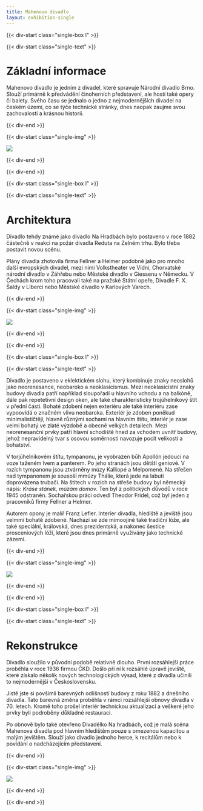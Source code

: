 ```yaml
---
title: Mahenovo divadlo
layout: exhibition-single
---
```


{{< div-start class="single-box l" >}}

{{< div-start class="single-text" >}}

# Základní informace

Mahenovo divadlo je jedním z divadel, které spravuje Národní divadlo Brno. Slouží primárně k předvádění činoherních představení, ale hostí také opery či balety. Svého času se jednalo o jedno z nejmodernějších divadel na českém území, co se týče technické stránky, dnes naopak zaujme svou zachovalostí a krásnou historií.

{{< div-end >}}

{{< div-start class="single-img" >}}

[![](/imgs/exhibition/mahen.jpg)](/imgs/exhibition/mahen.jpg)

{{< div-end >}}

{{< div-end >}}

{{< div-start class="single-box l" >}}

{{< div-start class="single-text" >}}

# Architektura

Divadlo tehdy známé jako divadlo Na Hradbách bylo postaveno v roce 1882 částečně v reakci na požár divadla Reduta na Zelném trhu. Bylo třeba postavit novou scénu.

Plány divadla zhotovila firma Fellner a Helmer podobně jako pro mnoho další evropských divadel, mezi nimi Volkstheater ve Vídni, Chorvatské národní divadlo v Záhřebu nebo Městské divadlo v Giessenu v Německu. V Čechách krom toho pracovali také na pražské Státní opeře, Divadle F. X. Šaldy v LIberci nebo Městské divadlo v Karlových Varech.

{{< div-end >}}

{{< div-start class="single-img" >}}

[![](/imgs/exhibition/mahen-old1.jpg)](/imgs/exhibition/mahen-old1.jpg)

{{< div-end >}}

{{< div-end >}}

{{< div-start class="single-box l" >}}

{{< div-start class="single-text" >}}

Divadlo je postaveno v eklektickém slohu, který kombinuje znaky neoslohů jako neorenesance, neobaroko a neoklasicismus. Mezi neoklasicistní znaky budovy divadla patří například sloupořadí u hlavního vchodu a na balkóně, dále pak repetetivní design oken, ale také charakteristický trojúhelníkový štít v přední části. Bohaté zdobení nejen exteriéru ale také interiéru zase vypoovídá o značném vlivu neobaroka. Exteriér je zdoben poněkud minimalističtěji, hlavně různými sochami na hlavním štítu, interiér je zase velmi bohatý ve zlaté výzdobě a obecně velkých detailech. Mezi neorenesanční prvky patří hlavní schodiště hned za vchodem uvnitř budovy, jehož nepravidelný tvar s osovou soměrností navozuje pocit velikosti a bohatství.

V torjúhelníkovém štítu, tympanonu, je vyobrazen bůh Apollón jedoucí na voze taženém lvem a panterem. Po jeho stranách jsou dětští geniové. V rozích tympanonu jsou ztvárněny múzy Kalliopé a Melpomené. Na střešen nad tympanonem je sousoší mmúzy Thálie, která jede na labuti doprovázena trubači. Na štítech v rozích na střeše budovy byl německý nápis: *Kráse stánek, múzám domov*. Ten byl z politických důvodů v roce 1945 odstraněn. Sochařskou práci odvedl Theodor Fridel, což byl jeden z pracovníků firmy Fellner a Helmer.

Autorem opony je malíř Franz Lefler. Interíer divadla, hlediště a jeviště jsou velmmi bohatě zdobené. Nachází se zde mimoojiné také tradiční lóže, ale také speciální, královská, dnes prezidentská, a nakonec šestice prosceniových lóží, které jsou dnes primárně využívány jako technické zázemí. 

{{< div-end >}}

{{< div-start class="single-img" >}}

[![](/imgs/exhibition/mahen-old2.jpg)](/imgs/exhibition/mahen-old2.jpg)

{{< div-end >}}

{{< div-end >}}

{{< div-start class="single-box l" >}}

{{< div-start class="single-text" >}}

# Rekonstrukce

Divadlo sloužilo v původní podobě relativně dlouho. První rozsáhlejší práce proběhla v roce 1936 firmou ČKD. Došlo při ní k rozsáhlé úpravě jeviště, které získalo několik nových technologických výsad, které z divadla učinili to nejmodernější v Československu.

Jistě jste si povšimli barevných odlišností budovy z roku 1882 a dnešního divadla. Tato barevná změna proběhla v rámci rozsáhlejší obnovy divadla v 70. letech. Kromě toho prošel interiér technickou aktualizací a veškeré jeho prvky byli podroběny důkladné restauraci.

Po obnově bylo také otevřeno Divadélko Na hradbách, což je malá scéna Mahenova divadla pod hlavním hledištěm pouze s omezenou kapacitou a malým jevištěm. Slouží jako divadlo jednoho herce, k recitálům nebo k povídání o nadcházejícím představení.

{{< div-end >}}

{{< div-start class="single-img" >}}

[![](/imgs/exhibition/mahen-old3.jpg)](/imgs/exhibition/mahen-old3.jpg)

{{< div-end >}}

{{< div-end >}}